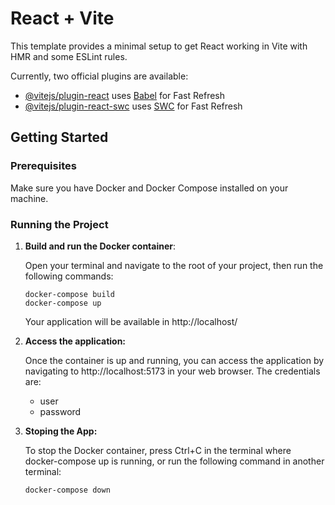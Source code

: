 # React + Vite

This template provides a minimal setup to get React working in Vite with HMR and some ESLint rules.

Currently, two official plugins are available:

-   [@vitejs/plugin-react](https://github.com/vitejs/vite-plugin-react/blob/main/packages/plugin-react/README.md) uses [Babel](https://babeljs.io/) for Fast Refresh
-   [@vitejs/plugin-react-swc](https://github.com/vitejs/vite-plugin-react-swc) uses [SWC](https://swc.rs/) for Fast Refresh

## Getting Started

### Prerequisites

Make sure you have Docker and Docker Compose installed on your machine.

### Running the Project

1. **Build and run the Docker container**:

    Open your terminal and navigate to the root of your project, then run the following commands:

    `docker-compose build`\
    `docker-compose up`

    Your application will be available in http://localhost/

2. **Access the application:**

    Once the container is up and running, you can access the application by navigating to http://localhost:5173 in your web browser.
    The credentials are:

    - user
    - password

3. **Stoping the App:**

    To stop the Docker container, press Ctrl+C in the terminal where docker-compose up is running, or run the following command in another terminal:

    `docker-compose down`
